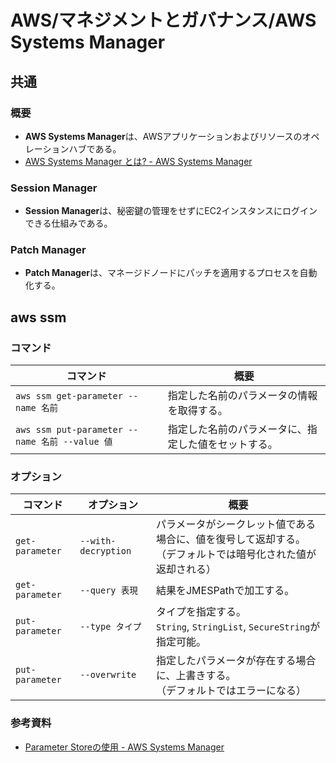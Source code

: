 # AWS/マネジメントとガバナンス/AWS Systems Manager

## 共通

### 概要

- **AWS Systems Manager**は、AWSアプリケーションおよびリソースのオペレーションハブである。
- [AWS Systems Manager とは? - AWS Systems Manager](https://docs.aws.amazon.com/ja_jp/systems-manager/latest/userguide/what-is-systems-manager.html)

### Session Manager

- **Session Manager**は、秘密鍵の管理をせずにEC2インスタンスにログインできる仕組みである。

### Patch Manager

- **Patch Manager**は、マネージドノードにパッチを適用するプロセスを自動化する。

## aws ssm

### コマンド

| コマンド                                       | 概要                                                 |
| ---------------------------------------------- | ---------------------------------------------------- |
| `aws ssm get-parameter --name 名前`            | 指定した名前のパラメータの情報を取得する。           |
| `aws ssm put-parameter --name 名前 --value 値` | 指定した名前のパラメータに、指定した値をセットする。 |

### オプション

| コマンド        | オプション          | 概要                                                         |
| --------------- | ------------------- | ------------------------------------------------------------ |
| `get-parameter` | `--with-decryption` | パラメータがシークレット値である場合に、値を復号して返却する。<br />（デフォルトでは暗号化された値が返却される） |
| `get-parameter` | `--query 表現`      | 結果をJMESPathで加工する。                                   |
| `put-parameter` | `--type タイプ`     | タイプを指定する。<br />`String`, `StringList`, `SecureString`が指定可能。 |
| `put-parameter` | `--overwrite`       | 指定したパラメータが存在する場合に、上書きする。<br />（デフォルトではエラーになる） |

### 参考資料

- [Parameter Storeの使用 - AWS Systems Manager](https://docs.aws.amazon.com/ja_jp/systems-manager/latest/userguide/parameter-store-working-with.html)
